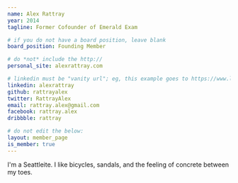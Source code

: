 ```yaml
---
name: Alex Rattray
year: 2014
tagline: Former Cofounder of Emerald Exam

# if you do not have a board position, leave blank
board_position: Founding Member

# do *not* include the http://
personal_site: alexrattray.com

# linkedin must be "vanity url"; eg, this example goes to https://www.linkedin.com/in/alexrattray. Ask for help if you don't have a custom url yet.
linkedin: alexrattray
github: rattrayalex
twitter: RattrayAlex
email: rattray.alex@gmail.com
facebook: rattray.alex
dribbble: rattray

# do not edit the below:
layout: member_page
is_member: true
---
```


<p class="lead">
I'm a Seattleite. I like bicycles, sandals, and the feeling of concrete between my toes.
</p>